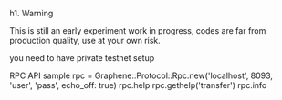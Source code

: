 h1. Warning

This is still an early experiment work in progress, codes are far from
production quality, use at your own risk.

you need to have private testnet setup

RPC API sample
rpc = Graphene::Protocol::Rpc.new('localhost', 8093, 'user', 'pass', echo_off: true)
rpc.help
rpc.gethelp('transfer')
rpc.info
